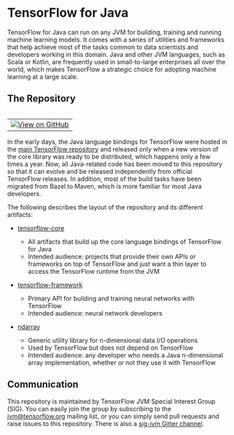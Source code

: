 # TensorFlow for Java

TensorFlow for Java can run on any JVM for building, training and running machine learning models. It comes with 
a series of utilities and frameworks that help achieve most of the tasks common to data scientists 
and developers working in this domain. Java and other JVM languages, such as Scala or Kotlin, are 
frequently used in small-to-large enterprises all over the world, which makes TensorFlow a strategic 
choice for adopting machine learning at a large scale.

## The Repository

<table class="tfo-notebook-buttons" align="left">
  <td>
    <a target="_blank" href="https://github.com/tensorflow/jvm"><img src="https://www.tensorflow.org/images/GitHub-Mark-32px.png" />View on GitHub</a>
  </td>
</table>

In the early days, the Java language bindings for TensorFlow were hosted in the
[main TensorFlow repository](https://github.com/tensorflow/tensorflow)
and released only when a new version of the core library was ready to be distributed, which happens only
a few times a year. Now, all Java-related code has been moved to this repository so that it can evolve and 
be released independently from official TensorFlow releases. In addition, most of the build tasks have been
migrated from Bazel to Maven, which is more familiar for most Java developers.

The following describes the layout of the repository and its different artifacts:

* [tensorflow-core](https://github.com/tensorflow/java/tree/master/tensorflow-core)
  * All artifacts that build up the core language bindings of TensorFlow for Java
  * Intended audience: projects that provide their own APIs or frameworks on top of 
    TensorFlow and just want a thin layer to access the TensorFlow runtime from the JVM 

* [tensorflow-framework](https://github.com/tensorflow/java/tree/master/tensorflow-framework)
  * Primary API for building and training neural networks with TensorFlow
  * Intended audience: neural network developers

* [ndarray](https://github.com/tensorflow/java/tree/master/ndarray)
  * Generic utility library for n-dimensional data I/O operations
  * Used by TensorFlow but does not depend on TensorFlow
  * Intended audience: any developer who needs a Java n-dimensional array implementation, whether or not they
    use it with TensorFlow


## Communication

This repository is maintained by TensorFlow JVM Special Interest Group (SIG). You can easily join the group
by subscribing to the [jvm@tensorflow.org](https://groups.google.com/a/tensorflow.org/forum/#!forum/jvm)
mailing list, or you can simply send pull requests and raise issues to this repository.
There is also a [sig-jvm Gitter channel](https://gitter.im/tensorflow/sig-jvm).


